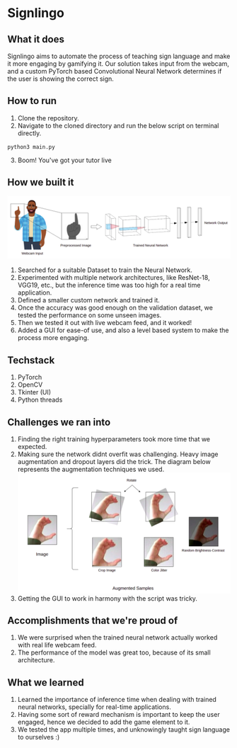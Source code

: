 # Signlingo

## What it does
Signlingo aims to automate the process of teaching sign language and make it  more engaging by gamifying it. Our solution takes input from the webcam, and a custom PyTorch based Convolutional Neural Network determines if the user is showing the correct sign.  
  
## How to run  
1. Clone the repository.
2. Navigate to the cloned directory and run the below script on terminal directly.
```
python3 main.py
```  
3. Boom! You've got your tutor live  

## How we built it
![](https://raw.githubusercontent.com/Mainakdeb/signlingo/main/images/ASL_preprocessing_2.png)
1. Searched for a suitable Dataset to train the Neural Network.
2. Experimented with multiple network architectures, like ResNet-18, VGG19, etc., but the inference time was too high for a real time application.
3. Defined a smaller custom network and trained it.
4. Once the accuracy was good enough on the validation dataset, we tested the performance on some unseen images.
5. Then we tested it out with live webcam feed, and it worked!
6. Added a GUI for ease-of use, and also a level based system to make the process more engaging.  

## Techstack  
1. PyTorch
2. OpenCV
3. Tkinter (UI)
4. Python threads

## Challenges we ran into
1.  Finding the right training hyperparameters took more time that we expected.
2. Making sure the network didnt overfit was challenging. Heavy image augmentation and dropout layers did the trick. The diagram below represents the augmentation techniques we used.
![](https://raw.githubusercontent.com/Mainakdeb/signlingo/main/images/ASL_augmentation.png)
3. Getting the GUI to work in harmony with the script was tricky.

## Accomplishments that we're proud of
1. We were surprised when the trained neural network actually worked with real life webcam feed.
2. The performance of the model was great too, because of its small architecture.

## What we learned
1. Learned the importance of inference time when dealing with trained neural networks, specially for real-time applications.
3. Having some sort of reward mechanism is important to keep the user engaged, hence we decided to add the game element to it.
2. We tested the app multiple times,  and unknowingly taught sign language  to ourselves :)  


